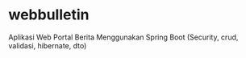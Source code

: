 # webbulletin
Aplikasi Web Portal Berita Menggunakan Spring Boot (Security, crud, validasi, hibernate, dto)
